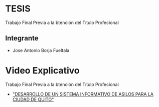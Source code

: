 
# TESIS

Trabajo Final Previa a la btención del Título Profecional

## Integrante

- Jose Antonio Borja Fueltala

      

# Video Explicativo

Trabajo Final Previa a la btención del Título Profecional


 - ["DESARROLLO DE UN SISTEMA INFORMATIVO DE ASILOS PARA LA CIUDAD DE QUITO"](https://www.youtube.com/watch?v=tRFaw7VKTEM)
